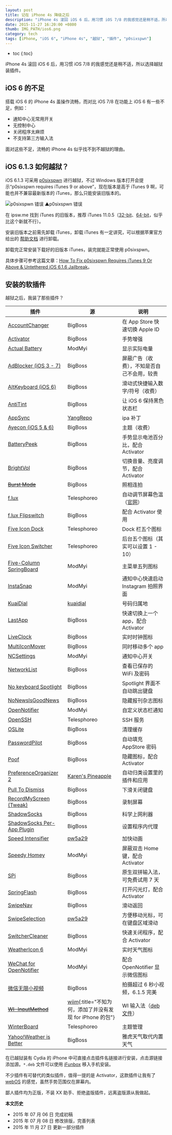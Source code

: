 ```yaml
---
layout: post
title: 记在 iPhone 4s 降级之后
description: "iPhone 4s 滚回 iOS 6 后，用习惯 iOS 7/8 的我感觉还是稍不适，所以选择越狱装插件。"
date: 2015-11-27 16:20:00 +0800
thumb: IMG_PATH/ios6.png
category: tech
tags: [iPhone, "iOS 6", "iPhone 4s", "越狱", "插件", "p0sixspwn"]
---
```


* toc
{:toc}

iPhone 4s 滚回 iOS 6 后，用习惯 iOS 7/8 的我感觉还是稍不适，所以选择越狱装插件。

## iOS 6 的不足

搭载 iOS 6 的 iPhone 4s 虽操作流畅，而对比 iOS 7/8 在功能上 iOS 6 有一些不足，例如：

* 通知中心无常用开关
* 无控制中心
* 关闭程序太麻烦
* 不支持第三方输入法

面对这些不足，流畅的 iPhone 4s 似乎找不到不越狱的理由。

## iOS 6.1.3 如何越狱？

iOS 6.1.3 可采用 [p0sixspwn](http://p0sixspwn.com/) 进行越狱，不过 Windows 版本打开会提示“p0sixspwn requires iTunes 9 or above”，现在版本是高于 iTunes 9 啊，可能也并不兼容最新版本的 iTunes，那么只能安装旧版本的。

![p0sixspwn 错误]({{site.IMG_PATH}}/after-my-iphone-4s-downgraded.png)
▲p0sixspwn 错误


在 ipsw.me 找到 iTunes 的旧版本，推荐 iTunes 11.0.5（[32-bit](https://secure-appldnld.apple.com/iTunes11/091-9269.20130816.Azfre/iTunesSetup.exe)、[64-bit](https://secure-appldnld.apple.com/iTunes11/091-9270.20130816.Qw23e/iTunes64Setup.exe)，似乎比这个新就不行）。

安装旧版本之前需先卸载 iTunes，卸载 iTunes 有一定讲究，可以根据苹果官方给出的 [帮助文档](https://support.apple.com/zh-cn/HT1923) 进行卸载。

卸载完正常安装下载好的旧版本 iTunes，装完就能正常使用 p0sixspwn。

具体步骤可参考这篇文章：[How To Fix p0sixspwn Requires iTunes 9 Or Above & Untethered iOS 6.1.6 Jailbreak](http://www.inati0n.com/how-to-fix-p0sixspwn-requires-itunes-9-or-above-untethered-ios-6-1-6-jailbreak/)。


## 安装的软插件

越狱之后，我装了那些插件？

|    插件   |    源    |  说明  | 
|-----------|----------|--------|
|[AccountChanger](cydia://package/kr.typostudio.accountchanger)|BigBoss|在 App Store 快速切换 Apple ID|
|[Activator](cydia://package/libactivator)|BigBoss|手势增强|
|[Actual Battery](cydia://package/com.pw5a29.actualbattery)|ModMyi|显示实际电量|
|[AdBlocker (iOS 3 - 7)](cydia://package/com.yllier.blocker)|BigBoss|屏蔽广告（收费），不知是否自己不会用，较贵|
|[AltKeyboard (iOS 6)](cydia://package/com.a3tweaks.altkeyboard)|BigBoss|滑动式快捷输入数字/符号（收费）|
|[AntiTint](cydia://package/com.rpetrich.antitint)|BigBoss|让 iOS 6 保持黑色状态栏|
|[AppSync](cydia://package/com.linusyang.appsync)|[YangRepo](cydia://url/https://cydia.saurik.com/api/share#?source=http://yangapp.googlecode.com/svn/)|ipa 补丁|
|[Ayecon (iOS 5 & 6)](cydia://package/org.thebigboss.ayecon)|BigBoss|主题（收费）|
|[BatteryPeek](cydia://package/me.qusic.batterypeek)|BigBoss|手势显示电池百分比，配合 Activator|
|[BrightVol](cydia://package/ws.hbang.brightvol)|BigBoss|切换音量、亮度调节，配合 Activator|
|[<s>Burst Mode</s>](cydia://package/org.thebigboss.burstmode)|BigBoss|照相连拍|
|[f.lux](cydia://package/org.herf.flux)|Telesphoreo|自动调节屏幕色温（[官网](https://justgetflux.com/)）|
|[f.lux Flipswitch](cydia://package/miktr.switch.flux)|BigBoss|配合 Activator 使用|
|[Five Icon Dock](cydia://package/com.saurik.iphone.fid)|Telesphoreo|Dock 栏五个图标|
|[Five Icon Switcher](cydia://package/com.chpwn.five-icon-switcher)|Telesphoreo|后台五个图标（其实可以设置 1 - 10）|
|[Five-Column SpringBoard](cydia://package/net.r-ch.fcsb)|ModMyi|主菜单五列图标|
|[InstaSnap](cydia://package/com.ravirajm.instasnap)|ModMyi|通知中心快速启动 Instagram 拍照界面|
|[KuaiDial](cydia://package/kuaidial-beta)|[kuaidial](cydia://url/https://cydia.saurik.com/api/share#?source=http://kuaidial.googlecode.com/svn/deb)|号码归属地|
|[LastApp](cydia://package/jp.ashikase.lastapp)|BigBoss|快速切换上一个 app，配合 Activator|
|[LiveClock](cydia://package/liveclock)|BigBoss|实时时钟图标|
|[MultiIconMover](cydia://package/jp.ashikase.multiiconmover)|BigBoss|同时移动多个 app|
|[NCSettings](cydia://package/com.jamied360.ncsettings)|ModMyi|通知中心开关|
|[NetworkList](cydia://package/me.qusic.networklist)|BigBoss|查看已保存的 WiFi 及密码|
|[No keyboard Spotlight](cydia://package/com.itaysoft.nokeyspotlight)|BigBoss|Spotlight 界面不自动跳出键盘|
|[NoNewslsGoodNews](cydia://package/com.rpetrich.nonewsisgoodnews)|BigBoss|隐藏报刊杂志图标|
|[OpenNotifier](cydia://package/com.n00neimp0rtant.opennotifier)|ModMyi|自定义状态栏通知|
|[OpenSSH](cydia://package/openssh)|Telesphoreo|SSH 服务|
|[OSLite](cydia://package/bluecocoa.oslite)|BigBoss|清理缓存|
|[PasswordPilot](cydia://package/com.filippobiga.passwordpilot)|BigBoss|自动填充 AppStore 密码|
|[Poof](cydia://package/com.bigboss.poof)|BigBoss|隐藏图标，配合 Activator|
|[PreferenceOrganizer 2](cydia://package/net.angelxwind.preferenceorganizer2)|[Karen's Pineapple](cydia://url/https://cydia.saurik.com/api/share#?source=http://cydia.angelxwind.net/)|自动归类设置里的插件和应用|
|[Pull To Dismiss](cydia://package/com.rpetrich.pulltodismiss)|BigBoss|下滑关闭键盘|
|[RecordMyScreen (Tweak)](cydia://package/org.coolstar.recordmyscreentweak)|BigBoss|录制屏幕|
|[ShadowSocks](cydia://package/com.linusyang.shadowsocks)|BigBoss|科学上网利器|
|[ShadowSocks Per-App Plugin](cydia://package/com.linusyang.ssperapp)|BigBoss|设置程序内代理|
|[Speed Intensifier](cydia://package/com.pw5a29.speedintensifier)|[pw5a29](cydia://url/https://cydia.saurik.com/api/share#?source=https://pw5a29.github.io/)|加快动画|
|[Speedy Homey](cydia://package/com.pw5a29.speedyhomey) |ModMyi|屏蔽双击 Home 键，配合 Activator|
|[SPi](cydia://package/com.gviridis.spi)|BigBoss|原生双拼输入法，可免费试用 7 天|
|[SpringFlash](cydia://package/com.springflash)|BigBoss|打开闪光灯，配合 Activator|
|[SwipeNav](cydia://package/me.devbug.swipenav)|BigBoss|滑动返回|
|[SwipeSelection](cydia://package/com.iky1e.swipeselection)|[pw5a29](cydia://url/https://cydia.saurik.com/api/share#?source=https://pw5a29.github.io/)|方便移动光标，可在键盘区域滑动|
|[SwitcherCleaner](cydia://package/jp.r-plus.switchcleaner)|BigBoss|快速关闭程序，配合 Activator|
|[WeatherIcon 6](cydia://package/com.dba-tech.weathericon)|ModMyi|实时天气图标|
|[WeChat for OpenNotifier](cydia://package/com.modmyi.wechatforopennotifier)|ModMyi|配合 OpenNotifier 显示微信图标|
|[微信无限小视频](cydia://package/com.oopswxlongvideo)|BigBoss|拍摄超过 6 秒小视频，6.1.5 完美|
|[<s>WI-InputMethod</s>](cydia://package/wiim-iphone)|[wiim](cydia://url/https://cydia.saurik.com/api/share#?source=http://cydia.myrepospace.com/wiim/){:title="不知为何，添加了并没有发现 for iPhone 的包"}|WI 输入法（[deb 文件](http://www.wicld.com/down_load/ios/WIInputMethod-ios-2.1-1413.deb)）|
|[WinterBoard](cydia://package/winterboard)|Telesphoreo|主题管理|
|[Yahoo!Weather is Better](cydia://package/com.ba.yahooweatherisbetter)|BigBoss|雅虎天气取代内置天气|

在已越狱装有 Cydia 的 iPhone 中可直接点击插件名链接进行安装，点击源链接添加源。`*.deb` 文件可以使用 [iFunbox](http://www.i-funbox.com/) 移入手机安装。

不少插件有可替代的类似插件，值得一提的是 Activator，这款插件让我有了 [webOS](/small-but-complete.html) 的感觉，虽然手势范围仅在屏幕内。

鄙人插件均为正版，不装 XX 助手、拒绝盗版插件，远离盗版源从我做起。

**本文历史**

* 2015 年 07 月 06 日 完成初稿
* 2015 年 07 月 08 日 修改排版，完善列表
* 2015 年 11 月 27 日 更新一部分插件
